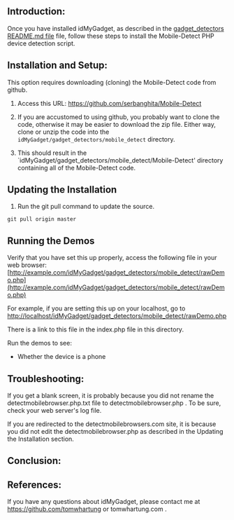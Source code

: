 
## Introduction:

Once you have installed idMyGadget, as described in the
[gadget_detectors README.md file](https://github.com/tomwhartung/idMyGadget/blob/master/gadget_detectors/README.md)
file, follow these steps to install the Mobile-Detect PHP device detection script.

## Installation and Setup:

This option requires downloading (cloning) the Mobile-Detect code from github.

1. Access this URL: https://github.com/serbanghita/Mobile-Detect

1. If you are accustomed to using github, you probably want to clone the code, otherwise it may be easier to download the zip file.  Either way, clone or unzip the code into the `idMyGadget/gadget_detectors/mobile_detect` directory.

1. This should result in the `idMyGadget/gadget_detectors/mobile_detect/Mobile-Detect' directory containing all of the Mobile-Detect code.

## Updating the Installation 

1. Run the git pull command to update the source.

  ```
  git pull origin master
  ```

## Running the Demos

Verify that you have set this up properly, access the following file in your web browser:
[http://example.com/idMyGadget/gadget_detectors/mobile_detect/rawDemo.php](http://example.com/idMyGadget/gadget_detectors/mobile_detect/rawDemo.php)

For example, if you are setting this up on your localhost, go to
[http://localhost/idMyGadget/gadget_detectors/mobile_detect/rawDemo.php](http://localhost/idMyGadget/gadget_detectors/mobile_detect/rawDemo.php)

There is a link to this file in the index.php file in this directory.

Run the demos to see:

* Whether the device is a phone

## Troubleshooting:

If you get a blank screen, it is probably because you did not rename the detectmobilebrowser.php.txt file to detectmobilebrowser.php .  To be sure, check your web server's log file.

If you are redirected to the detectmobilebrowsers.com site, it is because you did not edit the detectmobilebrowser.php as described in the Updating the Installation section.


## Conclusion:


## References:

If you have any questions about idMyGadget, please contact me
at https://github.com/tomwhartung or tomwhartung.com .

